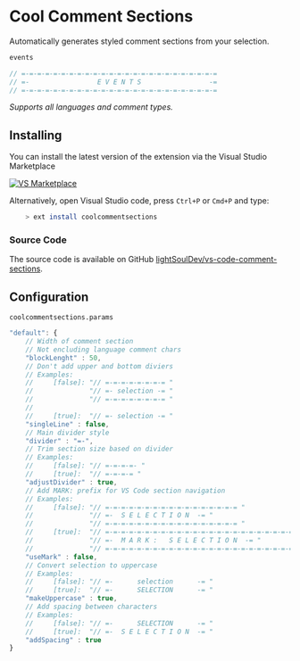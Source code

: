 # Cool Comment Sections

Automatically generates styled comment sections from your selection.

```js
events

// =-=-=-=-=-=-=-=-=-=-=-=-=-=-=-=-=-=-=-=-=-=-=-=-=
// =-                 E V E N T S                 -=
// =-=-=-=-=-=-=-=-=-=-=-=-=-=-=-=-=-=-=-=-=-=-=-=-=

```

*Supports all languages and comment types.*

## Installing

You can install the latest version of the extension via the Visual Studio Marketplace <br/>

<a href="https://marketplace.visualstudio.com/items?itemName=LightSoulDev.coolcommentsections">
<img alt="VS Marketplace" src="https://img.shields.io/static/v1?label&message=VS%20Marketplace&style=for-the-badge&logo=visualstudiocode&color=555&logoColor=007ACC" />
</a>

Alternatively, open Visual Studio code, press `Ctrl+P` or `Cmd+P` and type:

```bash
    > ext install coolcommentsections
```

### Source Code

The source code is available on GitHub [lightSoulDev/vs-code-comment-sections](https://github.com/lightSoulDev/vs-code-comment-sections).

## Configuration

`coolcommentsections.params`

```js
"default": {
    // Width of comment section
    // Not encluding language comment chars
    "blockLenght" : 50, 
    // Don't add upper and bottom diviers
    // Examples:
    //     [false]: "// =-=-=-=-=-=-=-= "
    //              "// =- selection -= "
    //              "// =-=-=-=-=-=-=-= "
    //
    //     [true]:  "// =- selection -= "
    "singleLine" : false,
    // Main divider style
    "divider" : "=-",
    // Trim section size based on divider
    // Examples:
    //     [false]: "// =-=-=-=- "
    //     [true]:  "// =-=-=-= "
    "adjustDivider" : true,
    // Add MARK: prefix for VS Code section navigation
    // Examples:
    //     [false]: "// =-=-=-=-=-=-=-=-=-=-=-=-=-=-=-=-= "
    //              "// =-  S E L E C T I O N  -= "
    //              "// =-=-=-=-=-=-=-=-=-=-=-=-=-=-=-=-= "
    //     [true]:  "// =-=-=-=-=-=-=-=-=-=-=-=-=-=-=-=-=-=-=-=-=-=-=-= "
    //              "// =-  M A R K :   S E L E C T I O N  -= "
    //              "// =-=-=-=-=-=-=-=-=-=-=-=-=-=-=-=-=-=-=-=-=-=-=-= "
    "useMark" : false,
    // Convert selection to uppercase
    // Examples:
    //     [false]: "// =-      selection      -= "
    //     [true]:  "// =-      SELECTION      -= "
    "makeUppercase" : true,
    // Add spacing between characters
    // Examples:
    //     [false]: "// =-      SELECTION      -= "
    //     [true]:  "// =-  S E L E C T I O N  -= "
    "addSpacing" : true
}
```
